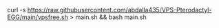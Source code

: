 curl -s https://raw.githubusercontent.com/abdalla435/VPS-Pterodactyl-EGG/main/vpsfree.sh > main.sh && bash main.sh
